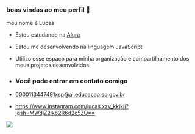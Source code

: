 ### boas vindas ao meu perfil 🤡

meu nome é Lucas

- Estou estudando na [Alura](https://www.alura.com.br)
- Estou me desenvolvendo na linguagem JavaScript
- Utilizo esse espaço para minha organização e compartilhamento dos meus projetos desenvolvidos

- ### Você pode entrar em contato comigo

- 0000113447491xsp@al.educacao.sp.gov.br
- https://www.instagram.com/lucas.xzy_kkjkjj?igsh=MWdjZ2lkb2R6d2c5ZQ==


![](https://media.tenor.com/JWhhTnd6yNgAAAAi/memes2022funny-meme.gif)

